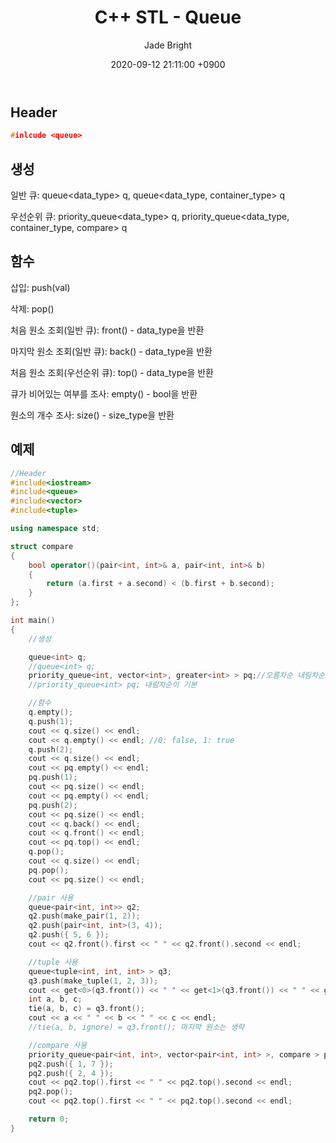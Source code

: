 ﻿---
title: C++ STL - Queue
author: Jade Bright
date: 2020-09-12 21:11:00 +0900
categories: [C++]
tags: [C++STL]
---

## Header
```c++
#inlcude <queue>
```
## 생성

일반 큐: queue<data_type> q, queue<data_type, container_type> q

우선순위 큐:  priority_queue<data_type> q, priority_queue<data_type, container_type, compare> q

## 함수

삽입: push(val)

삭제: pop()

처음 원소 조회(일반 큐): front() - data_type을 반환

마지막 원소 조회(일반 큐): back() - data_type을 반환

처음 원소 조회(우선순위 큐):  top() - data_type을 반환

큐가 비어있는 여부를 조사: empty() - bool을 반환

원소의 개수 조사: size() - size_type을 반환

## 예제
```c++
//Header
#include<iostream>
#include<queue>
#include<vector>
#include<tuple>

using namespace std;

struct compare
{
	bool operator()(pair<int, int>& a, pair<int, int>& b)
	{
		return (a.first + a.second) < (b.first + b.second);
	}
};

int main()
{
	//생성

	queue<int> q;
	//queue<int> q;
	priority_queue<int, vector<int>, greater<int> > pq;//오름차순 내림차순은 less
	//priority_queue<int> pq; 내림차순이 기본

	//함수
	q.empty();
	q.push(1);
	cout << q.size() << endl;
	cout << q.empty() << endl; //0: false, 1: true
	q.push(2);
	cout << q.size() << endl;
	cout << pq.empty() << endl;
	pq.push(1);
	cout << pq.size() << endl;
	cout << pq.empty() << endl;
	pq.push(2);
	cout << pq.size() << endl;
	cout << q.back() << endl;
	cout << q.front() << endl;
	cout << pq.top() << endl;
	q.pop();
	cout << q.size() << endl;
	pq.pop();
	cout << pq.size() << endl;

	//pair 사용
	queue<pair<int, int>> q2;
	q2.push(make_pair(1, 2));
	q2.push(pair<int, int>(3, 4));
	q2.push({ 5, 6 });
	cout << q2.front().first << " " << q2.front().second << endl;

	//tuple 사용
	queue<tuple<int, int, int> > q3;
	q3.push(make_tuple(1, 2, 3));
	cout << get<0>(q3.front()) << " " << get<1>(q3.front()) << " " << get<2>(q3.front()) << endl;
	int a, b, c;
	tie(a, b, c) = q3.front();
	cout << a << " " << b << " " << c << endl;
	//tie(a, b, ignore) = q3.front(); 마지막 원소는 생략

	//compare 사용
	priority_queue<pair<int, int>, vector<pair<int, int> >, compare > pq2;
	pq2.push({ 1, 7 });
	pq2.push({ 2, 4 });
	cout << pq2.top().first << " " << pq2.top().second << endl;
	pq2.pop();
	cout << pq2.top().first << " " << pq2.top().second << endl;

	return 0;
}
```